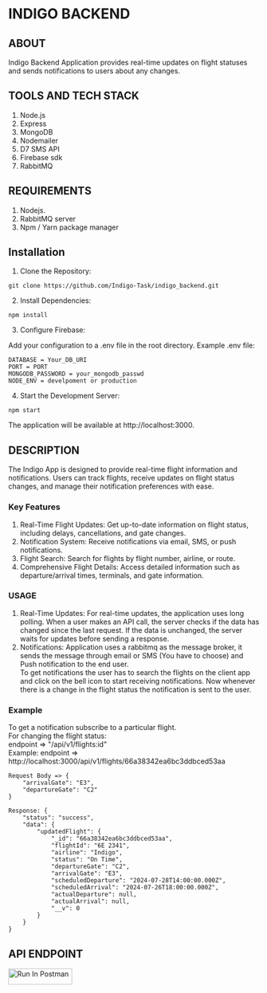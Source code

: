 # INDIGO BACKEND
## ABOUT
Indigo Backend Application provides real-time updates on flight statuses and sends notifications to users about any changes.

## TOOLS AND TECH STACK
1. Node.js
2. Express
3. MongoDB
4. Nodemailer
5. D7 SMS API
6. Firebase sdk
7. RabbitMQ

## REQUIREMENTS
1. Nodejs.
2. RabbitMQ server
3. Npm / Yarn package manager

## Installation
1. Clone the Repository:
```
git clone https://github.com/Indigo-Task/indigo_backend.git
```
2. Install Dependencies:
```
npm install
```
3. Configure Firebase:

Add your configuration to a .env file in the root directory. Example .env file:
```
DATABASE = Your_DB_URI
PORT = PORT
MONGODB_PASSWORD = your_mongodb_passwd
NODE_ENV = develpoment or production
```

4. Start the Development Server:

```
npm start
```
The application will be available at http://localhost:3000.
## DESCRIPTION
The Indigo App is designed to provide real-time flight information and notifications. Users can track flights, receive updates on flight status changes, and manage their notification preferences with ease.
### Key Features
1. Real-Time Flight Updates: Get up-to-date information on flight status, including delays, cancellations, and gate changes.
2. Notification System: Receive notifications via email, SMS, or push notifications.
3. Flight Search: Search for flights by flight number, airline, or route.
4. Comprehensive Flight Details: Access detailed information such as departure/arrival times, terminals, and gate information.

  ### USAGE
1. Real-Time Updates:
   For real-time updates, the application uses long polling. When a user makes an API call, the server checks if the data has changed since the last request. If the data is unchanged, the server waits for updates before sending a response.
2. Notifications:
   Application uses a rabbitmq as the message broker, it sends the message through email or SMS (You have to choose) and Push notification to the end user.
   <br/>
   To get notifications the user has to search the flights on the client app and click on the bell icon to start receiving notifications. Now whenever there is a change in the flight status the notification is sent to the user.
  ### Example
To get a notification subscribe to a particular flight.<br/>
For changing the flight status:<br/>
endpoint => "/api/v1/flights:id"<br/>
Example: 
endpoint => http://localhost:3000/api/v1/flights/66a38342ea6bc3ddbced53aa
```
Request Body => {
    "arrivalGate": "E3",
    "departureGate": "C2"
}
```
```
Response: {
    "status": "success",
    "data": {
        "updatedFlight": {
            "_id": "66a38342ea6bc3ddbced53aa",
            "flightId": "6E 2341",
            "airline": "Indigo",
            "status": "On Time",
            "departureGate": "C2",
            "arrivalGate": "E3",
            "scheduledDeparture": "2024-07-28T14:00:00.000Z",
            "scheduledArrival": "2024-07-26T18:00:00.000Z",
            "actualDeparture": null,
            "actualArrival": null,
            "__v": 0
        }
    }
}
```
## API ENDPOINT
[<img src="https://run.pstmn.io/button.svg" alt="Run In Postman" style="width: 128px; height: 32px;">](https://app.getpostman.com/run-collection/21675936-3945d6e3-095b-4aed-baa7-58a6e9c6b3f4?action=collection%2Ffork&source=rip_markdown&collection-url=entityId%3D21675936-3945d6e3-095b-4aed-baa7-58a6e9c6b3f4%26entityType%3Dcollection%26workspaceId%3D96b26132-99f7-43f7-944e-4ab06b288f90)
